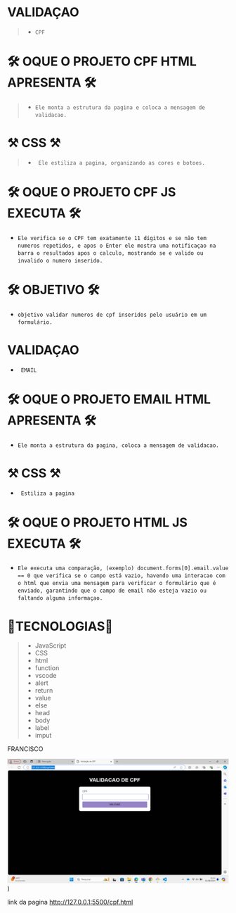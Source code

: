 # VALIDAÇAO

>* `` CPF ``

#  🛠 OQUE O PROJETO CPF HTML APRESENTA 🛠

>* ``Ele monta a estrutura da pagina e coloca a mensagem de validacao.``

#  ⚒ CSS ⚒

 >* `` Ele estiliza a pagina, organizando as cores e botoes.``

#  🛠 OQUE O PROJETO CPF JS EXECUTA 🛠

* ``Ele verifica se o CPF tem exatamente 11 dígitos e se não tem numeros repetidos, e apos o Enter ele mostra uma notificaçao na barra o resultados apos o calculo, mostrando se e valido ou invalido o numero inserido.``

#  🛠 OBJETIVO 🛠

* ``objetivo validar numeros de cpf inseridos pelo usuário em um formulário. ``
<!----------------------------------------------------------------------------------------------------------->
#  VALIDAÇAO

* `` EMAIL``

#  🛠 OQUE O PROJETO EMAIL HTML APRESENTA 🛠

* ``Ele monta a estrutura da pagina, coloca a mensagem de validacao.``

#  ⚒ CSS ⚒

* `` Estiliza a pagina``

#  🛠 OQUE O PROJETO HTML JS EXECUTA 🛠

* ``Ele executa uma comparação, (exemplo) document.forms[0].email.value == 0 que verifica se o campo está vazio, havendo uma interacao com o html que envia uma mensagem para verificar o formulário que é enviado, garantindo que o campo de email não esteja vazio ou faltando alguma informaçao. ``

# 🔧TECNOLOGIAS🔧

>* JavaScript
>* CSS
>* html
>* function
>* vscode
>* alert
>* return
>* value
>* else
>* head 
>* body
>* label
>* imput


FRANCISCO

![](cpf%20validacapo.png))

link da pagina http://127.0.0.1:5500/cpf.html